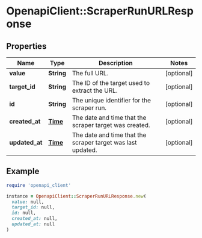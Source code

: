 # OpenapiClient::ScraperRunURLResponse

## Properties

| Name | Type | Description | Notes |
| ---- | ---- | ----------- | ----- |
| **value** | **String** | The full URL. | [optional] |
| **target_id** | **String** | The ID of the target used to extract the URL. | [optional] |
| **id** | **String** | The unique identifier for the scraper run. | [optional] |
| **created_at** | [**Time**](DateTime.md) | The date and time that the scraper target was created. | [optional] |
| **updated_at** | [**Time**](DateTime.md) | The date and time that the scraper target was last updated. | [optional] |

## Example

```ruby
require 'openapi_client'

instance = OpenapiClient::ScraperRunURLResponse.new(
  value: null,
  target_id: null,
  id: null,
  created_at: null,
  updated_at: null
)
```

